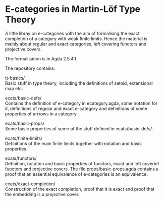 # E-categories in Martin-Löf Type Theory

A little libray on e-categories with the aim of formalising the exact completion of a category with weak finite limits. Hence the material is mainly about regular and exact categories, left covering functors and projective covers.

The formalisation is in Agda 2.5.4.1.

The repository contains:

tt-basics/  
Basic stuff in type theory, including the definitions of setoid, extensional map etc.

ecats/basic-defs/  
Contains the definition of e-category in ecategory.agda, some notation for it,
definitions of regular and exact e-category and definitions of some properties of arrrows in a category.

ecats/basic-props/  
Some basic properties of some of the stuff defined in ecats/basic-defs/.

ecats/finite-limits/  
Definitions of the main finite limits together with notation and basic properties.

ecats/functors/  
Definition, notation and basic properties of functors, exact and left coverinf functors and projective covers.
The file props/basic-props.agda contains a proof that an essential equivalence of e-categories is an equivalence.

ecats/exact-completion/  
Construction of the exact completion, proof that it is exact and proof that the embedding is a projective cover.
